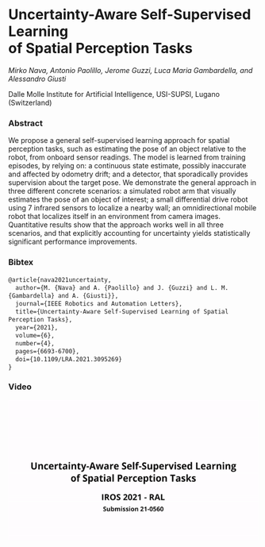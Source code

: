 # Uncertainty-Aware Self-Supervised Learning <br> of Spatial Perception Tasks

*Mirko Nava, Antonio Paolillo, Jerome Guzzi, Luca Maria Gambardella, and Alessandro Giusti*

Dalle Molle Institute for Artificial Intelligence, USI-SUPSI, Lugano (Switzerland)

### Abstract
We propose a general self-supervised learning approach for spatial perception tasks, such as estimating the pose of an object relative to the robot, from onboard sensor readings.
The model is learned from training episodes, by relying on: a continuous state estimate, possibly inaccurate and affected by odometry drift; and a detector, that sporadically provides supervision about the target pose.  We demonstrate the general approach in three different concrete scenarios: a simulated robot arm that visually estimates the pose of an object of interest; a small differential drive robot using 7 infrared sensors to localize a nearby wall; an omnidirectional mobile robot that localizes itself in an environment from camera images. Quantitative results show that the approach works well in all three scenarios, and that explicitly accounting for uncertainty yields statistically significant performance improvements.


### Bibtex

```properties
@article{nava2021uncertainty,
  author={M. {Nava} and A. {Paolillo} and J. {Guzzi} and L. M. {Gambardella} and A. {Giusti}},
  journal={IEEE Robotics and Automation Letters}, 
  title={Uncertainty-Aware Self-Supervised Learning of Spatial Perception Tasks}, 
  year={2021},
  volume={6},
  number={4},
  pages={6693-6700},
  doi={10.1109/LRA.2021.3095269}
}
```

### Video
[![Uncertainty-Aware Self-Supervised Learning of Spatial Perception Tasks](https://github.com/idsia-robotics/uncertainty-aware-ssl-spatial-perception/blob/main/video/video.gif)](https://youtu.be/G3cIDRrkfZY)
